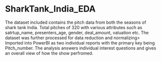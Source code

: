 # SharkTank_India_EDA

The dataset included contains the pitch data from both the seasons of shark tank India. Total pitches of 320 with various attributes such as satrtup_name, presenters_age, gender, deal_amount, valuation etc. The dataset was further processed for data reduction and normalizing> Imported into PowerBI as two individual reports with the primary key being Pitch_number. The analysis answers individual interest questions and gives an overall view of how the show perfromed.
